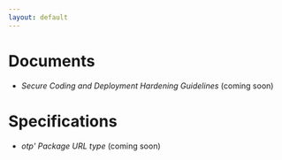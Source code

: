 ```yaml
---
layout: default
---
```


# Documents

* *Secure Coding and Deployment Hardening Guidelines* (coming soon)

# Specifications

* *otp' Package URL type* (coming soon)